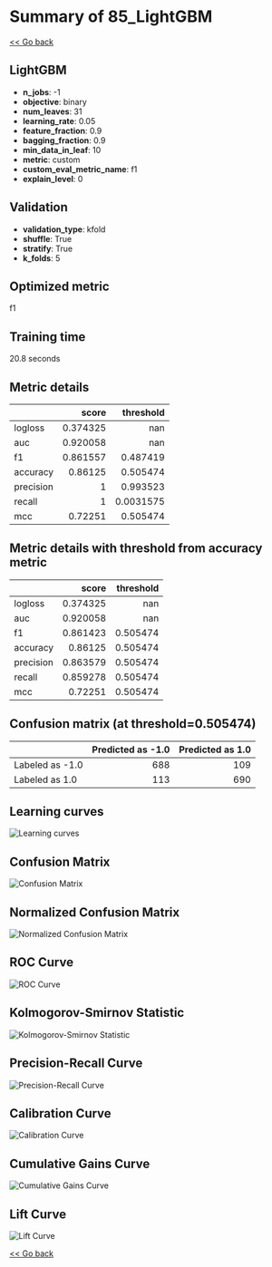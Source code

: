 # Summary of 85_LightGBM

[<< Go back](../README.md)


## LightGBM
- **n_jobs**: -1
- **objective**: binary
- **num_leaves**: 31
- **learning_rate**: 0.05
- **feature_fraction**: 0.9
- **bagging_fraction**: 0.9
- **min_data_in_leaf**: 10
- **metric**: custom
- **custom_eval_metric_name**: f1
- **explain_level**: 0

## Validation
 - **validation_type**: kfold
 - **shuffle**: True
 - **stratify**: True
 - **k_folds**: 5

## Optimized metric
f1

## Training time

20.8 seconds

## Metric details
|           |    score |   threshold |
|:----------|---------:|------------:|
| logloss   | 0.374325 | nan         |
| auc       | 0.920058 | nan         |
| f1        | 0.861557 |   0.487419  |
| accuracy  | 0.86125  |   0.505474  |
| precision | 1        |   0.993523  |
| recall    | 1        |   0.0031575 |
| mcc       | 0.72251  |   0.505474  |


## Metric details with threshold from accuracy metric
|           |    score |   threshold |
|:----------|---------:|------------:|
| logloss   | 0.374325 |  nan        |
| auc       | 0.920058 |  nan        |
| f1        | 0.861423 |    0.505474 |
| accuracy  | 0.86125  |    0.505474 |
| precision | 0.863579 |    0.505474 |
| recall    | 0.859278 |    0.505474 |
| mcc       | 0.72251  |    0.505474 |


## Confusion matrix (at threshold=0.505474)
|                 |   Predicted as -1.0 |   Predicted as 1.0 |
|:----------------|--------------------:|-------------------:|
| Labeled as -1.0 |                 688 |                109 |
| Labeled as 1.0  |                 113 |                690 |

## Learning curves
![Learning curves](learning_curves.png)
## Confusion Matrix

![Confusion Matrix](confusion_matrix.png)


## Normalized Confusion Matrix

![Normalized Confusion Matrix](confusion_matrix_normalized.png)


## ROC Curve

![ROC Curve](roc_curve.png)


## Kolmogorov-Smirnov Statistic

![Kolmogorov-Smirnov Statistic](ks_statistic.png)


## Precision-Recall Curve

![Precision-Recall Curve](precision_recall_curve.png)


## Calibration Curve

![Calibration Curve](calibration_curve_curve.png)


## Cumulative Gains Curve

![Cumulative Gains Curve](cumulative_gains_curve.png)


## Lift Curve

![Lift Curve](lift_curve.png)



[<< Go back](../README.md)
